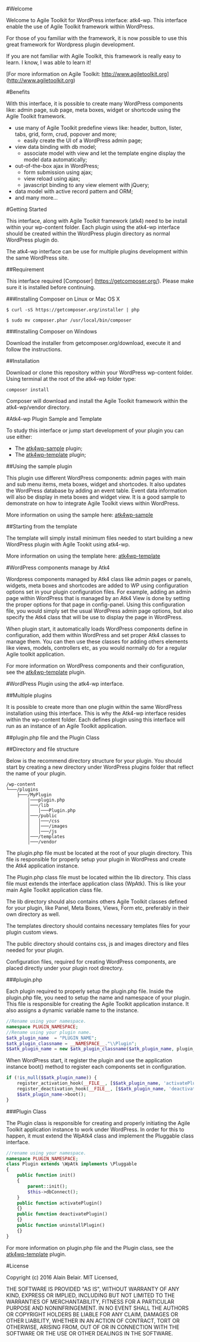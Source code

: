 #Welcome

Welcome to Agile Toolkit for WordPress interface: atk4-wp. 
This interface enable the use of Agile Toolkit framework within WordPress.
 
For those of you familiar with the framework, it is now possible to use this great framework for Wordpress plugin development.

If you are not familiar with Agile Toolkit, this framework is really easy to learn. I know, I was able to learn it!

[For more information on Agile Toolkit: http://www.agiletoolkit.org] (http://www.agiletoolkit.org)

#Benefits

With this interface, it is possible to create many WordPress components like: admin page, sub page, meta boxes, widget or shortcode using the Agile Toolkit
framework. 

* use many of Agile Toolkit predefine views like: header, button, lister, tabs, grid, form, crud, popover and more;
  * easily create the UI of a WordPress admin page;  
* view data binding with db model;
  * associate model with view and let the template engine display the model data automatically;
* out-of-the-box ajax in WordPress;
  * form submission using ajax;
  * view reload using ajax;
  * javascript binding to any view element with jQuery;
* data model with active record pattern and ORM;
* and many more...

#Getting Started

This interface, along with Agile Toolkit framework (atk4) need to be install within your wp-content folder. 
Each plugin using the atk4-wp interface should be created within the WordPress plugin directory as normal WordPress plugin do.

The atk4-wp interface can be use for multiple plugins development within the same WordPress site.

##Requirement

This interface required [Composer] (https://getcomposer.org/). Please make sure it is installed before continuing.

###Installing Composer on Linux or Mac OS X

```
$ curl -sS https://getcomposer.org/installer | php
```

```
$ sudo mv composer.phar /usr/local/bin/composer
```

###Installing Composer on Windows

Download the installer from getcomposer.org/download, execute it and follow the instructions.

##Installation

Download or clone this repository within your WordPress wp-content folder. Using terminal at the root of the atk4-wp folder type:

```
composer install
```

Composer will download and install the Agile Toolkit framework within the atk4-wp/vendor directory.

#Atk4-wp Plugin Sample and Template

To study this interface or jump start development of your plugin you can use either:
 
 * The [atk4wp-sample](https://github.com/ibelar/atk4wp-sample) plugin;
 * The [atk4wp-template](https://github.com/ibelar/atk4wp-template) plugin;

##Using the sample plugin

This plugin use different WordPress components: admin pages with main and sub menu items, meta boxes, widget and shortcodes.
It also updates the WordPress database by adding an event table. Event data information will also be display in meta boxes and widget view. 
It is a good sample to demonstrate on how to integrate Agile Toolkit views within WordPress.

More information on using the sample here: [atk4wp-sample](https://github.com/ibelar/atk4wp-sample)


##Starting from the template

The template will simply install minimum files needed to start building a new WordPress plugin with Agile Tookit using atk4-wp.

More information on using the template here: [atk4wp-template](https://github.com/ibelar/atk4wp-template)

#WordPress components manage by Atk4

Wordpress components managed by Atk4 class like admin pages or panels, widgets, meta boxes and shortcodes are added to WP using configuration options set in your plugin configuration files.
For example, adding an admin page within WordPress that is managed by an Atk4 View is done by setting the proper options for that page in config-panel. 
Using this configuration file, you would simply set the usual WordPress admin page options, but also specify the Atk4 class that will be use to display the page in WordPress.

When plugin start, it automatically loads WordPress components define in configuration, add them within WordPress and set proper Atk4 classes to manage them.
You can then use these classes for adding others elements like views, models, controllers etc, as you would normally do for a regular Agile toolkit application.

For more information on WordPress components and their configuration, see the [atk4wp-template](https://github.com/ibelar/atk4wp-template) plugin.

#WordPress Plugin using the atk4-wp interface.

##Multiple plugins

It is possible to create more than one plugin within the same WordPress installation using this interface. This is why the Atk4-wp interface resides within the wp-content folder.
Each defines plugin using this interface will run as an instance of an Agile Toolkit application.


##plugin.php file and the Plugin Class

##Directory and file structure

Below is the recommend directory structure for your plugin. You should start by creating a new directory under WordPress plugins folder that reflect the name of your plugin.

```
/wp-content
└───/plugins
    ├───/MyPlugin
        │───plugin.php
        │───/lib   
        │   │───Plugin.php
        │───/public
        │   │───/css
        │   │───/images
        │   │───/js             
        │───/templates 
        │───/vendor  
```

The plugin.php file must be located at the root of your plugin directory. This file is responsible for properly setup your plugin in WordPress and create the Atk4 application instance.

The Plugin.php class file must be located within the lib directory. This class file must extends the interface application class (WpAtk). This is like your main Agile Toolkit application class file.

The lib directory should also contains others Agile Toolkit classes defined for your plugin, like Panel, Meta Boxes, Views, Form etc, preferably in their own directory as well.

The templates directory should contains necessary templates files for your plugin custom views.

The public directory should contains css, js and images directory and files needed for your plugin.

Configuration files, required for creating WordPress components, are placed directly under your plugin root directory.


###plugin.php

Each plugin required to properly setup the plugin.php file. Inside the plugin.php file, you need to setup the name and namespace of your plugin. 
This file is responsible for creating the Agile Toolkit application instance. It also assigns a dynamic variable name to the instance.

```php
//Rename using your namespace.
namespace PLUGIN_NAMESPACE;
//Rename using your plugin name.
$atk_plugin_name  = "PLUGIN_NAME";
$atk_plugin_classname = __NAMESPACE__."\\Plugin";
$$atk_plugin_name = new $atk_plugin_classname($atk_plugin_name, plugin_dir_path( __FILE__ ));
```

When WordPress start, it register the plugin and use the application instance boot() method to register each components set in configuration.

```php
if (!is_null($$atk_plugin_name)) {
	register_activation_hook(__FILE__, [$$atk_plugin_name, 'activatePlugin']);
	register_deactivation_hook(__FILE__, [$$atk_plugin_name, 'deactivatePlugin']);
	$$atk_plugin_name->boot();
}
```

###Plugin Class

The Plugin class is responsible for creating and properly initiating the Agile Toolkit application instance to work under WordPress. In order for this to happen, it must extend the WpAtk4 class and implement the Pluggable class interface.

```php
//rename using your namespace.
namespace PLUGIN_NAMESPACE;
class Plugin extends \WpAtk implements \Pluggable
{
	public function init()
	{
		parent::init();
		$this->dbConnect();
	}
	public function activatePlugin()
	{}
	public function deactivatePlugin()
	{}
	public function uninstallPlugin()
	{}
}
```

For more information on plugin.php file and the Plugin class, see the [atk4wp-template](https://github.com/ibelar/atk4wp-template) plugin.

#License

Copyright (c) 2016 Alain Belair. MIT Licensed,

THE SOFTWARE IS PROVIDED "AS IS", WITHOUT WARRANTY OF ANY KIND, EXPRESS OR IMPLIED, INCLUDING BUT NOT LIMITED TO THE WARRANTIES OF MERCHANTABILITY, FITNESS FOR A PARTICULAR PURPOSE AND NONINFRINGEMENT. IN NO EVENT SHALL THE AUTHORS OR COPYRIGHT HOLDERS BE LIABLE FOR ANY CLAIM, DAMAGES OR OTHER LIABILITY, WHETHER IN AN ACTION OF CONTRACT, TORT OR OTHERWISE, ARISING FROM, OUT OF OR IN CONNECTION WITH THE SOFTWARE OR THE USE OR OTHER DEALINGS IN THE SOFTWARE.